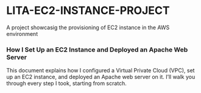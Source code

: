 # LITA-EC2-INSTANCE-PROJECT
 A project showcasig the provisioning of EC2 instance in the AWS environment
### How I Set Up an EC2 Instance and Deployed an Apache Web Server
This document explains how I configured a Virtual Private Cloud (VPC), set up an EC2 instance, and deployed an Apache web server on it. I’ll walk you through every step I took, starting from scratch.

